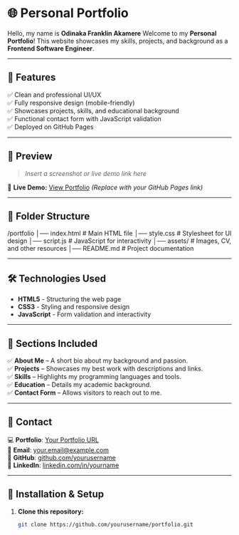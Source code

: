 # 🌐 Personal Portfolio

Hello, my name is **Odinaka Franklin Akamere**
Welcome to my **Personal Portfolio**!
This website showcases my skills, projects, and background as a **Frontend Software Engineer**.

---

## 📌 Features
✅ Clean and professional UI/UX  
✅ Fully responsive design (mobile-friendly)  
✅ Showcases projects, skills, and educational background  
✅ Functional contact form with JavaScript validation  
✅ Deployed on GitHub Pages  

---

## 📸 Preview
> *Insert a screenshot or live demo link here*

🔗 **Live Demo:** [View Portfolio](#) *(Replace with your GitHub Pages link)*

---

## 📂 Folder Structure
/portfolio
│── index.html # Main HTML file
│── style.css # Stylesheet for UI design
│── script.js # JavaScript for interactivity
│── assets/ # Images, CV, and other resources
│── README.md # Project documentation


---

## 🛠️ Technologies Used
- **HTML5** - Structuring the web page  
- **CSS3** - Styling and responsive design  
- **JavaScript** - Form validation and interactivity  

---

## 📜 Sections Included
✅ **About Me** – A short bio about my background and passion.  
✅ **Projects** – Showcases my best work with descriptions and links.  
✅ **Skills** – Highlights my programming languages and tools.  
✅ **Education** – Details my academic background.  
✅ **Contact Form** – Allows visitors to reach out to me.  

---

## 📩 Contact
💻 **Portfolio**: [Your Portfolio URL](#)  
📧 **Email**: [your.email@example.com](mailto:your.email@example.com)  
🐙 **GitHub**: [github.com/yourusername](https://github.com/yourusername)  
🔗 **LinkedIn**: [linkedin.com/in/yourname](https://linkedin.com/in/yourname)  

---

## 🚀 Installation & Setup
1. **Clone this repository:**  
   ```bash
   git clone https://github.com/yourusername/portfolio.git

